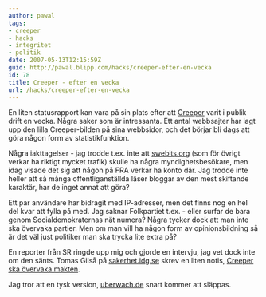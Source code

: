 ```yaml
---
author: pawal
tags:
- creeper
- hacks
- integritet
- politik
date: 2007-05-13T12:15:59Z
guid: http://pawal.blipp.com/hacks/creeper-efter-en-vecka
id: 78
title: Creeper - efter en vecka
url: /hacks/creeper-efter-en-vecka
---
```


En liten statusrapport kan vara på sin plats efter att <a
href="https://www.gnuheter.com/creeper/">Creeper</a> varit i publik
drift en vecka. Några saker som är intressanta. Ett antal webbsajter
har lagt upp den lilla Creeper-bilden på sina webbsidor, och det
börjar bli dags att göra någon form av statistikfunktion.

Några iakttagelser - jag trodde t.ex. inte att <a
href="http://www.swebits.org/">swebits.org</a> (som för övrigt verkar
ha riktigt mycket trafik) skulle ha några myndighetsbesökare, men idag
visade det sig att någon på FRA verkar ha konto där. Jag trodde inte
heller att så många offentliganställda läser bloggar av den mest
skiftande karaktär, har de inget annat att göra?

Ett par användare har bidragit med IP-adresser, men det finns nog en
hel del kvar att fylla på med. Jag saknar Folkpartiet t.ex. - eller
surfar de bara genom Socialdemokraternas nät numera? Några tycker dock
att man inte ska övervaka partier. Men om man vill ha någon form av
opinionsbildning så är det väl just politiker man ska trycka lite
extra på?

En reporter från SR ringde upp mig och gjorde en intervju, jag vet
dock inte om den sänts. Tomas Gilså på <a
href="http://sakerhet.idg.se/">sakerhet.idg.se</a> skrev en liten
notis, <a href="http://sakerhet.idg.se/2.1070/1.107515">Creeper ska
övervaka makten</a>.

Jag tror att en tysk version, <a
href="http://www.uberwach.de/">uberwach.de</a> snart kommer att
släppas.
